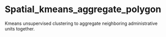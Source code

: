 # Spatial_kmeans_aggregate_polygon
Kmeans unsupervised clustering to aggregate neighboring administrative units together.
